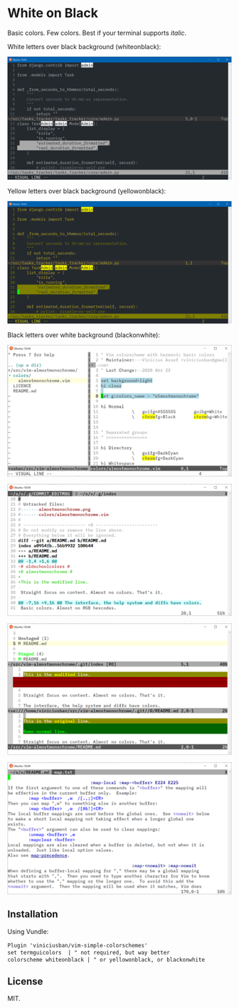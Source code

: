 # White on Black #

Basic colors. Few colors.
Best if your terminal supports _italic_.


White letters over black background (whiteonblack):

![White on black](whiteonblack.png)


Yellow letters over black background (yellowonblack):

![Yellow on black](yellowonblack.png)


Black letters over white background (blackonwhite):

![Black on white](blackonwhite.png)

![Black on white (commit)](blackonwhite-commit.png)

![Black on white (diff)](blackonwhite-diff.png)

![Black on white (help)](blackonwhite-help.png)




## Installation ##

Using Vundle:

    Plugin 'viniciusban/vim-simple-colorschemes'
    set termguicolors  | " not required, but way better
    colorscheme whiteonblack | " or yellowonblack, or blackonwhite


## License

MIT.
